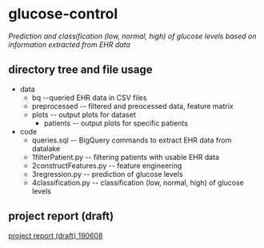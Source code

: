 # glucose-control
_Prediction and classification (low, normal, high) of glucose levels based on information extracted from EHR data_

## directory tree and file usage
* data
  - bq --queried EHR data in CSV files
  - preprocessed -- filtered and preocessed data, feature matrix
  - plots -- output plots for dataset
    * patients -- output plots for specific patients
* code
  - queries.sql -- BigQuery commands to extract EHR data from datalake
  - 1filterPatient.py -- filtering patients with usable EHR data
  - 2constructFeatures.py -- feature engineering
  - 3regression.py -- prediction of glucose levels
  - 4classification.py -- classification (low, normal, high) of glucose levels

## project report (draft)
[project report (draft) 190608](project-report-draft.pdf)
